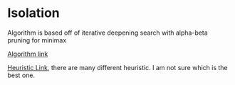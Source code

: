 # Isolation

Algorithm is based off of iterative deepening search with alpha-beta pruning for minimax

[Algorithm link](https://github.com/philferriere/aind-projects/blob/master/isolation/game_agent.py)

[Heuristic Link](https://github.com/philferriere/aind-projects/blob/master/isolation/isolation/isolation.py), there are many different heuristic. I am not sure which is the best one.